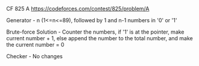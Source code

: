 CF 825 A https://codeforces.com/contest/825/problem/A

Generator - n (1<=n<=89), followed by 1 and n-1 numbers in '0' or '1'

Brute-force Solution - Counter the numbers, if '1' is at the pointer, make current number + 1, else append the number to the total number, and make the current number = 0

Checker - No changes